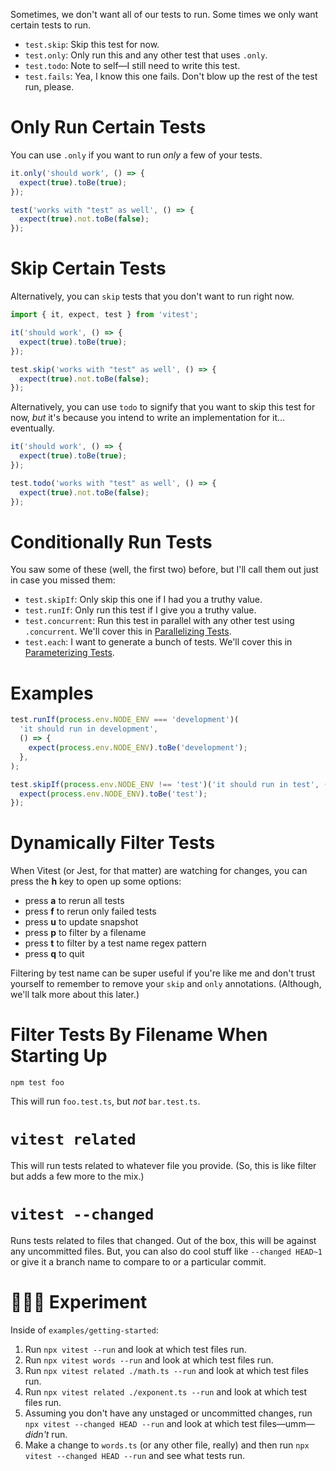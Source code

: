Sometimes, we don't want all of our tests to run. Some times we only want certain tests to run.

- `test.skip`: Skip this test for now.
- `test.only`: Only run this and any other test that uses `.only`.
- `test.todo`: Note to self—I still need to write this test.
- `test.fails`: Yea, I know this one fails. Don't blow up the rest of the test run, please.

# Only Run Certain Tests

You can use `.only` if you want to run _only_ a few of your tests.

```ts
it.only('should work', () => {
  expect(true).toBe(true);
});

test('works with "test" as well', () => {
  expect(true).not.toBe(false);
});
```

# Skip Certain Tests

Alternatively, you can `skip` tests that you don't want to run right now.

```ts
import { it, expect, test } from 'vitest';

it('should work', () => {
  expect(true).toBe(true);
});

test.skip('works with "test" as well', () => {
  expect(true).not.toBe(false);
});
```

Alternatively, you can use `todo` to signify that you want to skip this test for now, _but_ it's because you intend to write an implementation for it… eventually.

```ts
it('should work', () => {
  expect(true).toBe(true);
});

test.todo('works with "test" as well', () => {
  expect(true).not.toBe(false);
});
```

# Conditionally Run Tests

You saw some of these (well, the first two) before, but I'll call them out just in case you missed them:

- `test.skipIf`: Only skip this one if I had you a truthy value.
- `test.runIf`: Only run this test if I give you a truthy value.
- `test.concurrent`: Run this test in parallel with any other test using `.concurrent`. We'll cover this in [Parallelizing Tests](Parallelizing%20Tests.md).
- `test.each`: I want to generate a bunch of tests. We'll cover this in [Parameterizing Tests](Parameterizing%20Tests.md).

# Examples

```ts
test.runIf(process.env.NODE_ENV === 'development')(
  'it should run in development',
  () => {
    expect(process.env.NODE_ENV).toBe('development');
  },
);
```

```ts
test.skipIf(process.env.NODE_ENV !== 'test')('it should run in test', () => {
  expect(process.env.NODE_ENV).toBe('test');
});
```

# Dynamically Filter Tests

When Vitest (or Jest, for that matter) are watching for changes, you can press the **h** key to open up some options:

- press **a** to rerun all tests
- press **f** to rerun only failed tests
- press **u** to update snapshot
- press **p** to filter by a filename
- press **t** to filter by a test name regex pattern
- press **q** to quit

Filtering by test name can be super useful if you're like me and don't trust yourself to remember to remove your `skip` and `only` annotations. (Although, we'll talk more about this later.)

# Filter Tests By Filename When Starting Up

```
npm test foo
```

This will run `foo.test.ts`, but _not_ `bar.test.ts`.

# `vitest related`

This will run tests related to whatever file you provide. (So, this is like filter but adds a few more to the mix.)

# `vitest --changed`

Runs tests related to files that changed. Out of the box, this will be against any uncommitted files. But, you can also do cool stuff like `--changed HEAD~1` or give it a branch name to compare to or a particular commit.

# 👩🏾‍🔬 Experiment

Inside of `examples/getting-started`:

1. Run `npx vitest --run` and look at which test files run.
2. Run `npx vitest words --run` and look at which test files run.
3. Run `npx vitest related ./math.ts --run` and look at which test files run.
4. Run `npx vitest related ./exponent.ts --run` and look at which test files run.
5. Assuming you don't have any unstaged or uncommitted changes, run `npx vitest --changed HEAD --run` and look at which test files—umm—_didn't_ run.
6. Make a change to `words.ts` (or any other file, really) and then run `npx vitest --changed HEAD --run` and see what tests run.
